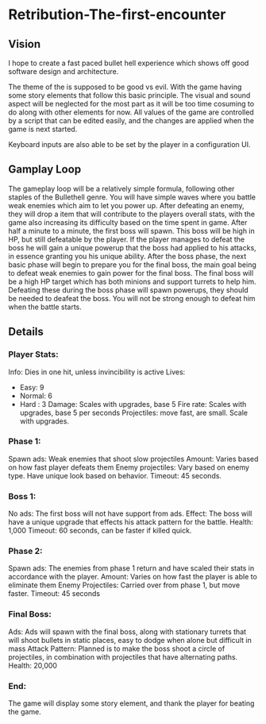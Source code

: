 # Retribution-The-first-encounter

## Vision
I hope to create a fast paced bullet hell experience which shows off good software design and architecture.

The theme of the is supposed to be good vs evil. With the game having some story elements that follow this basic principle.
The visual and sound aspect will be neglected for the most part as it will be too time cosuming to do along with other elements for now.
All values of the game are controlled by a script that can be edited easily, and the changes are applied when the game is next started.

Keyboard inputs are also able to be set by the player in a configuration UI.

## Gamplay Loop
The gameplay loop will be a relatively simple formula, following other staples of the Bullethell genre. You will have simple waves where you battle weak enemies which aim to let you power up.
After defeating an enemy, they will drop a item that will contribute to the players overall stats, with the game also increasing its difficulty based on the time spent in game.
After half a minute to a minute, the first boss will spawn. This boss will be high in HP, but still defeatable by the player. If the player manages to defeat the boss he will gain a unique powerup that the boss had applied to his attacks, in essence granting you his unique ability.
After the boss phase, the next basic phase will begin to prepare you for the final boss, the main goal being to defeat weak enemies to gain power for the final boss.
The final boss will be a high HP target which has both minions and support turrets to help him. Defeating these during the boss phase will spawn powerups, they should be needed to deafeat the boss. 
You will not be strong enough to defeat him when the battle starts.

## Details

### Player Stats:
Info: Dies in one hit, unless invincibility is active
Lives: 
- Easy: 9
- Normal: 6
- Hard : 3
Damage: Scales with upgrades, base 5
Fire rate: Scales with upgrades, base 5 per seconds
Projectiles: move fast, are small. Scale with upgrades.

### Phase 1:
Spawn ads: Weak enemies that shoot slow projectiles
Amount: Varies based on how fast player defeats them
Enemy projectiles: Vary based on enemy type. Have unique look based on behavior.
Timeout: 45 seconds.

### Boss 1:
No ads: The first boss will not have support from ads.
Effect: The boss will have a unique upgrade that effects his attack pattern for the battle.
Health: 1,000
Timeout: 60 seconds, can be faster if killed quick.

### Phase 2:
Spawn ads: The enemies from phase 1 return and have scaled their stats in accordance with the player.
Amount: Varies on how fast the player is able to eliminate them
Enemy Projectiles: Carried over from phase 1, but move faster.
Timeout: 45 seconds

### Final Boss:
Ads: Ads will spawn with the final boss, along with stationary turrets that will shoot bullets in static places, easy to dodge when alone but difficult in mass
Attack Pattern: Planned is to make the boss shoot a circle of projectiles, in combination with projectiles that have alternating paths.
Health: 20,000

### End:
The game will display some story element, and thank the player for beating the game.